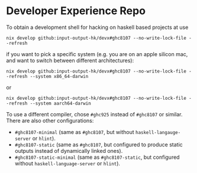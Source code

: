 # Developer Experience Repo

To obtain a development shell for hacking on haskell based projects at use

```
nix develop github:input-output-hk/devx#ghc8107 --no-write-lock-file --refresh
```

if you want to pick a specific system (e.g. you are on an apple silicon mac, and want to switch between different architectures):

```
nix develop github:input-output-hk/devx#ghc8107 --no-write-lock-file --refresh --system x86_64-darwin
```
or
```
nix develop github:input-output-hk/devx#ghc8107 --no-write-lock-file --refresh --system aarch64-darwin
```

To use a different compiler, chose `#ghc925` instead of `#ghc8107` or similar. There are also other configurations:

- `#ghc8107-minimal` (same as `#ghc8107`, but without `haskell-langauge-server` or `hlint`).
- `#ghc8107-static` (same as `#ghc8107`, but configured to produce static outputs instead of dynamically linked ones).
- `#ghc8107-static-minimal` (same as `#ghc8107-static`, but configured without `haskell-language-server` or `hlint`).
